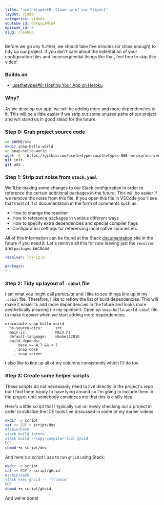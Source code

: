 ```yaml
---
title: "usethetypes#9: Clean-up of our Project"
layout: video
categories: videos
youtube_id: OCKqypAMlW4
episode_id: 9
slug: cleanup
---
```

Before we go any further, we should take five minutes (or close enough) to tidy up our project. If you don't care about the indentation of your configuration files and inconsequential things like that, feel free to skip this video!

### Builds on

* [usethetypes#8: Hosting Your App on Heroku][008-heroku]

### Why?

As we develop our app, we will be adding more and more dependencies to it. This will be a little easier if we strip out some unused parts of our project and will stand us in good stead for the future.

### Step 0: Grab project source code

```bash
cd $HOME/src
mkdir snap-hello-world
cd snap-hello-world
wget -O - https://github.com/usethetypes/usethetypes-008-heroku/archive/master.tar.gz | tar xvz --strip-components=1
git init
git add .
```

### Step 1: Strip out noise from `stack.yaml`

We'll be making some changes to our Stack configuration in order to reference the certain additional packages in the future. This will be easier if we remove the noise from this file. If you open this file in VSCode you'll see that most of it is documentation in the form of comments such as:

* How to change the resolver
* How to reference packages in various different ways
* How to specify extra dependencies and special compiler flags
* Configuration settings for referencing local native libraries etc.

All of this information can be found at the Stack [documentation][stack-yaml-docs] site in the future if you need it. Let's remove all this for now leaving just the `resolver` and `packages` sections:

```yaml
resolver: lts-12.0

packages:
- .
```

### Step 2: Tidy up layout of `.cabal` file

I am what you might call _particular_ and I like to see things line up in my `.cabal` file. Therefore, I like to reflow the list of build dependencies. This will make it easier to add more dependencies in the future and looks more aesthetically pleasing (in my opinion!). Open up `snap-hello-world.cabal` file to make it easier when we start adding more dependencies:

```cabal
executable snap-hello-world
  hs-source-dirs:      src
  main-is:             Main.hs
  default-language:    Haskell2010
  build-depends:
      base >= 4.7 && < 5
    , snap-core
    , snap-server
```

I also like to line up all of my columns consistently which I'll do too.

### Step 3: Create some helper scripts

These scripts do not necessarily need to live directly in the project's repo but I find them handy to have lying around so I'm going to include them in the project until somebody convinces me that this is a silly idea:

Here's a little script that I typically run on newly checking out a project in order to initialize the IDE tools I've discussed in some of my earlier videos:

```bash
mkdir -p script
cat << EOF > script/dev
#!/bin/bash
stack build intero
stack build --copy-compiler-tool ghcid
EOF
chmod +x script/dev
```

And here's a script I use to run `ghcid` using Stack:

```bash
mkdir -p script
cat << EOF > script/ghcid
#!/bin/bash
stack exec ghcid -- -T':main'
EOF
chmod +x script/ghcid
```

And we're done!

[008-heroku]: 008-heroku
[stack-yaml-docs]: https://docs.haskellstack.org/en/stable/yaml_configuration/
